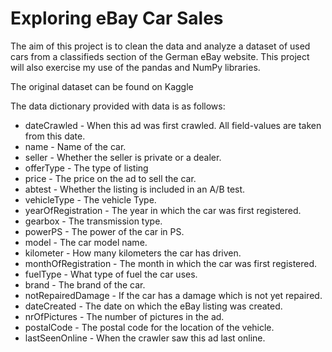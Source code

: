 # Exploring eBay Car Sales

The aim of this project is to clean the data and analyze a dataset of used cars from a classifieds section of the German eBay website. This project will also exercise my use of the pandas and NumPy libraries.

The original dataset can be found on Kaggle

The data dictionary provided with data is as follows:

* dateCrawled - When this ad was first crawled. All field-values are taken from this date.
* name - Name of the car.
* seller - Whether the seller is private or a dealer.
* offerType - The type of listing
* price - The price on the ad to sell the car.
* abtest - Whether the listing is included in an A/B test.
* vehicleType - The vehicle Type.
* yearOfRegistration - The year in which the car was first registered.
* gearbox - The transmission type.
* powerPS - The power of the car in PS.
* model - The car model name.
* kilometer - How many kilometers the car has driven.
* monthOfRegistration - The month in which the car was first registered.
* fuelType - What type of fuel the car uses.
* brand - The brand of the car.
* notRepairedDamage - If the car has a damage which is not yet repaired.
* dateCreated - The date on which the eBay listing was created.
* nrOfPictures - The number of pictures in the ad.
* postalCode - The postal code for the location of the vehicle.
* lastSeenOnline - When the crawler saw this ad last online.
